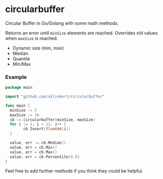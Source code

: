 # circularbuffer
Circular Buffer in Go/Golang with some math methods.

Returns an error until `minSize` elements are reached. Overrides old values when `maxSize` is reached.

- Dynamic size (min, max)
- Median
- Quantile
- Min/Max

### Example

```go
package main

import "github.com/sklinkert/circularbuffer"

func main {
  minSize := 5
  maxSize := 10
  cb := circularbuffer(minSize, maxSize)
  for i := 1; i < 12; i++ {
		cb.Insert(float64(i))
  }

  value, err := cb.Median()
  value, err = cb.Min()
  value, err = cb.Max()
  value, err = cb.Percentile(0.8)
}
```

Feel free to add further methods if you think they could be helpful.
